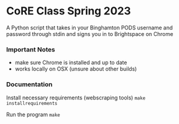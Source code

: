 # CoRE Class Spring 2023
A Python script that takes in your Binghamton PODS username and password through stdin and signs you in to Brightspace on Chrome

### Important Notes
- make sure Chrome is installed and up to date
- works locally on OSX (unsure about other builds)

### Documentation
Install necessary requirements (webscraping tools)
`make installrequirements`

Run the program
`make`

